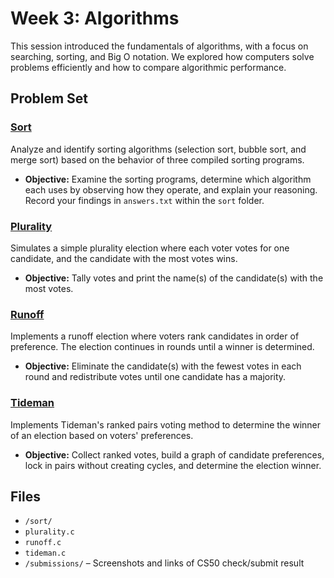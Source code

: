 # Week 3: Algorithms

This session introduced the fundamentals of algorithms, with a focus on searching, sorting, and Big O notation. We explored how computers solve problems efficiently and how to compare algorithmic performance.

## Problem Set

### [Sort](https://cs50.harvard.edu/x/2025/psets/3/sort)  
Analyze and identify sorting algorithms (selection sort, bubble sort, and merge sort) based on the behavior of three compiled sorting programs.

- **Objective:** Examine the sorting programs, determine which algorithm each uses by observing how they operate, and explain your reasoning. Record your findings in `answers.txt` within the `sort` folder.

### [Plurality](https://cs50.harvard.edu/x/2025/psets/3/plurality)
Simulates a simple plurality election where each voter votes for one candidate, and the candidate with the most votes wins.

- **Objective:** Tally votes and print the name(s) of the candidate(s) with the most votes.

### [Runoff](https://cs50.harvard.edu/x/2025/psets/3/runoff)
Implements a runoff election where voters rank candidates in order of preference. The election continues in rounds until a winner is determined.

- **Objective:** Eliminate the candidate(s) with the fewest votes in each round and redistribute votes until one candidate has a majority.

### [Tideman](https://cs50.harvard.edu/x/2025/psets/3/tideman)
Implements Tideman's ranked pairs voting method to determine the winner of an election based on voters' preferences.

- **Objective:** Collect ranked votes, build a graph of candidate preferences, lock in pairs without creating cycles, and determine the election winner.

## Files

- `/sort/`
- `plurality.c`
- `runoff.c`
- `tideman.c`
- `/submissions/` – Screenshots and links of CS50 check/submit result
